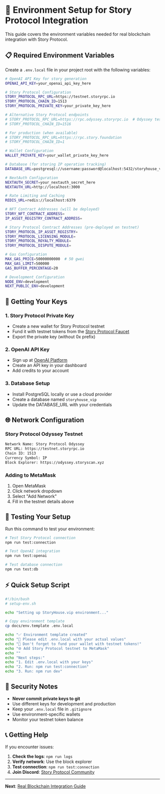 # 🔧 Environment Setup for Story Protocol Integration

This guide covers the environment variables needed for real blockchain integration with Story Protocol.

## 📋 **Required Environment Variables**

Create a `.env.local` file in your project root with the following variables:

```bash
# OpenAI API Key for story generation
OPENAI_API_KEY=your_openai_api_key_here

# Story Protocol Configuration
STORY_PROTOCOL_RPC_URL=https://testnet.storyrpc.io
STORY_PROTOCOL_CHAIN_ID=1513
STORY_PROTOCOL_PRIVATE_KEY=your_private_key_here

# Alternative Story Protocol endpoints
# STORY_PROTOCOL_RPC_URL=https://rpc.odyssey.storyrpc.io  # Odyssey testnet
# STORY_PROTOCOL_CHAIN_ID=1516

# For production (when available)
# STORY_PROTOCOL_RPC_URL=https://rpc.story.foundation
# STORY_PROTOCOL_CHAIN_ID=1

# Wallet Configuration
WALLET_PRIVATE_KEY=your_wallet_private_key_here

# Database (for storing IP operation tracking)
DATABASE_URL=postgresql://username:password@localhost:5432/storyhouse_vip

# NextAuth Configuration
NEXTAUTH_SECRET=your_nextauth_secret_here
NEXTAUTH_URL=http://localhost:3000

# Rate Limiting and Caching
REDIS_URL=redis://localhost:6379

# NFT Contract Addresses (will be deployed)
STORY_NFT_CONTRACT_ADDRESS=
IP_ASSET_REGISTRY_CONTRACT_ADDRESS=

# Story Protocol Contract Addresses (pre-deployed on testnet)
STORY_PROTOCOL_IP_ASSET_REGISTRY=
STORY_PROTOCOL_LICENSING_MODULE=
STORY_PROTOCOL_ROYALTY_MODULE=
STORY_PROTOCOL_DISPUTE_MODULE=

# Gas Configuration
MAX_GAS_PRICE=50000000000  # 50 gwei
MAX_GAS_LIMIT=500000
GAS_BUFFER_PERCENTAGE=20

# Development Configuration
NODE_ENV=development
NEXT_PUBLIC_ENV=development
```

## 🔑 **Getting Your Keys**

### **1. Story Protocol Private Key**

- Create a new wallet for Story Protocol testnet
- Fund it with testnet tokens from the [Story Protocol Faucet](https://testnet.storyrpc.io/faucet)
- Export the private key (without 0x prefix)

### **2. OpenAI API Key**

- Sign up at [OpenAI Platform](https://platform.openai.com)
- Create an API key in your dashboard
- Add credits to your account

### **3. Database Setup**

- Install PostgreSQL locally or use a cloud provider
- Create a database named `storyhouse_vip`
- Update the DATABASE_URL with your credentials

## 🌐 **Network Configuration**

### **Story Protocol Odyssey Testnet**

```bash
Network Name: Story Protocol Odyssey
RPC URL: https://testnet.storyrpc.io
Chain ID: 1513
Currency Symbol: IP
Block Explorer: https://odyssey.storyscan.xyz
```

### **Adding to MetaMask**

1. Open MetaMask
2. Click network dropdown
3. Select "Add Network"
4. Fill in the testnet details above

## 🔧 **Testing Your Setup**

Run this command to test your environment:

```bash
# Test Story Protocol connection
npm run test:connection

# Test OpenAI integration
npm run test:openai

# Test database connection
npm run test:db
```

## ⚡ **Quick Setup Script**

```bash
#!/bin/bash
# setup-env.sh

echo "Setting up StoryHouse.vip environment..."

# Copy environment template
cp docs/env.template .env.local

echo "✅ Environment template created"
echo "📝 Please edit .env.local with your actual values"
echo "🔑 Don't forget to fund your wallet with testnet tokens!"
echo "🌐 Add Story Protocol testnet to MetaMask"
echo ""
echo "Next steps:"
echo "1. Edit .env.local with your keys"
echo "2. Run: npm run test:connection"
echo "3. Run: npm run dev"
```

## 🚨 **Security Notes**

- **Never commit private keys to git**
- Use different keys for development and production
- Keep your `.env.local` file in `.gitignore`
- Use environment-specific wallets
- Monitor your testnet token balance

## 📞 **Getting Help**

If you encounter issues:

1. **Check the logs**: `npm run logs`
2. **Verify network**: Use the block explorer
3. **Test connection**: `npm run test:connection`
4. **Join Discord**: [Story Protocol Community](https://discord.gg/storyprotocol)

---

**Next**: [Real Blockchain Integration Guide](./BLOCKCHAIN_INTEGRATION.md)
